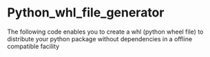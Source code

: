# Python_whl_file_generator
The following code enables you to create a whl (python wheel file) to distribute your python package without dependencies in a offline compatible facility
